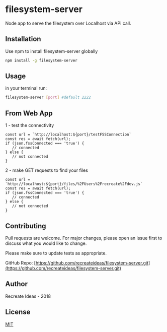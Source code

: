 # filesystem-server

Node app to serve the filesystem over Localhost via API call.

## Installation

Use npm to install filesystem-server globally

```bash
npm install -g filesystem-server
```

## Usage
in your terminal run:
```bash
filesystem-server [port] #default 2222
```
## From Web App
1 - test the connectivity
```
const url = `http://localhost:${port}/testFSSConnection`
const res = await fetch(url);
if (json.fssConnected === 'true') {
   // connected
} else {
   // not connected
}
```
2 - make GET requests to find your files

```
const url = `http://localhost:${port}/files/%2FUsers%2Frecreate%2Fdev.js`
const res = await fetch(url);
if (json.fssConnected === 'true') {
   // connected
} else {
   // not connected
}
```

## Contributing
Pull requests are welcome. For major changes, please open an issue first to discuss what you would like to change.

Please make sure to update tests as appropriate.

GitHub Repo: [https://github.com/recreateideas/filesystem-server.git](https://github.com/recreateideas/filesystem-server.git)

## Author
Recreate Ideas - 2018
## License
[MIT](https://choosealicense.com/licenses/mit/)
